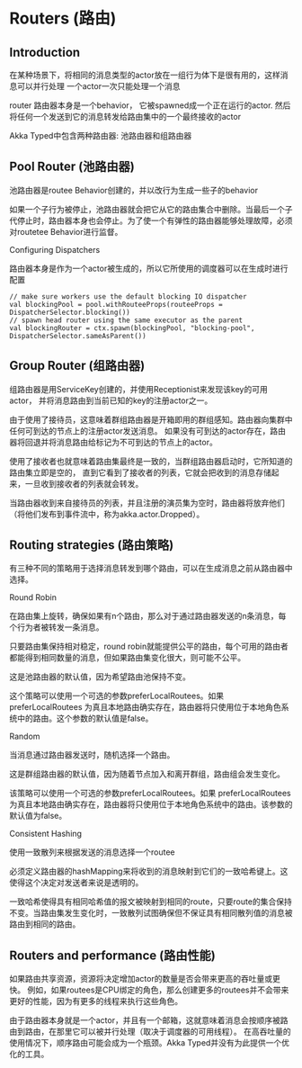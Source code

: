 # Routers (路由)

## Introduction

在某种场景下，将相同的消息类型的actor放在一组行为体下是很有用的，这样消息可以并行处理
一个actor一次只能处理一个消息

router 路由器本身是一个behavior， 它被spawned成一个正在运行的actor.
然后将任何一个发送到它的消息转发给路由集中的一个最终接收的actor

Akka Typed中包含两种路由器: 池路由器和组路由器


## Pool Router (池路由器)

池路由器是routee Behavior创建的，并以改行为生成一些子的behavior

如果一个子行为被停止，池路由器就会把它从它的路由集合中删除。当最后一个子代停止时，路由器本身也会停止。为了使一个有弹性的路由器能够处理故障，必须对routetee Behavior进行监督。

Configuring Dispatchers

路由器本身是作为一个actor被生成的，所以它所使用的调度器可以在生成时进行配置

```
// make sure workers use the default blocking IO dispatcher
val blockingPool = pool.withRouteeProps(routeeProps = DispatcherSelector.blocking())
// spawn head router using the same executor as the parent
val blockingRouter = ctx.spawn(blockingPool, "blocking-pool", DispatcherSelector.sameAsParent())
```

## Group Router (组路由器)

组路由器是用ServiceKey创建的，并使用Receptionist来发现该key的可用actor，
并将消息路由到当前已知的key的注册actor之一。

由于使用了接待员，这意味着群组路由器是开箱即用的群组感知。路由器向集群中任何可到达的节点上的注册actor发送消息。
如果没有可到达的actor存在，路由器将回退并将消息路由给标记为不可到达的节点上的actor。

使用了接收者也就意味着路由集最终是一致的，当群组路由器启动时，它所知道的路由集立即是空的，
直到它看到了接收者的列表，它就会把收到的消息存储起来，一旦收到接收者的列表就会转发。

当路由器收到来自接待员的列表，并且注册的演员集为空时，路由器将放弃他们（将他们发布到事件流中，称为akka.actor.Dropped）。


## Routing strategies (路由策略)

有三种不同的策略用于选择消息转发到哪个路由，可以在生成消息之前从路由器中选择。

Round Robin

在路由集上旋转，确保如果有n个路由，那么对于通过路由器发送的n条消息，每个行为者被转发一条消息。

只要路由集保持相对稳定，round robin就能提供公平的路由，每个可用的路由者都能得到相同数量的消息，但如果路由集变化很大，则可能不公平。

这是池路由器的默认值，因为希望路由池保持不变。

这个策略可以使用一个可选的参数preferLocalRoutees。如果 preferLocalRoutees 为真且本地路由确实存在，路由器将只使用位于本地角色系统中的路由。这个参数的默认值是false。

Random

当消息通过路由器发送时，随机选择一个路由。

这是群组路由器的默认值，因为随着节点加入和离开群组，路由组会发生变化。

该策略可以使用一个可选的参数preferLocalRoutees。如果 preferLocalRoutees 为真且本地路由确实存在，路由器将只使用位于本地角色系统中的路由。该参数的默认值为false。


Consistent Hashing

使用一致散列来根据发送的消息选择一个routee

必须定义路由器的hashMapping来将收到的消息映射到它们的一致哈希键上。这使得这个决定对发送者来说是透明的。

一致哈希使得具有相同哈希值的报文被映射到相同的route，只要route的集合保持不变。当路由集发生变化时，一致散列试图确保但不保证具有相同散列值的消息被路由到相同的路由。

## Routers and performance (路由性能)

如果路由共享资源，资源将决定增加actor的数量是否会带来更高的吞吐量或更快。
例如，如果routees是CPU绑定的角色，那么创建更多的routees并不会带来更好的性能，因为有更多的线程来执行这些角色。

由于路由器本身就是一个actor，并且有一个邮箱，这就意味着消息会按顺序被路由到路由，在那里它可以被并行处理（取决于调度器的可用线程）。
在高吞吐量的使用情况下，顺序路由可能会成为一个瓶颈。Akka Typed并没有为此提供一个优化的工具。


